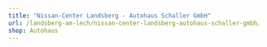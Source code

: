 ```yaml
---
title: "Nissan-Center Landsberg - Autohaus Schaller GmbH"
url: /landsberg-am-lech/nissan-center-landsberg-autohaus-schaller-gmbh/
shop: Autohaus
---
```

